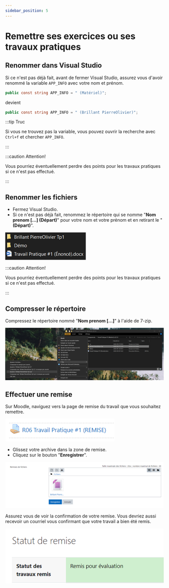```yaml
---
sidebar_position: 5
---
```


# Remettre ses exercices ou ses travaux pratiques

## Renommer dans Visual Studio

Si ce n'est pas déjà fait, avant de fermer Visual Studio, assurez vous d'avoir renommé la variable `APP_INFO` avec votre nom et prénom.

```cs
public const string APP_INFO = " (Matériel)";
```

devient

```cs
public const string APP_INFO = " (Brillant PierreOlivier)";
```

:::tip Truc

Si vous ne trouvez pas la variable, vous pouvez ouvrir la recherche avec `Ctrl+f` et chercher `APP_INFO`.

:::

:::caution Attention!

Vous pourriez éventuellement perdre des points pour les travaux pratiques si ce n'est pas effectué.

:::

## Renommer les fichiers

- Fermez Visual Studio.
- Si ce n'est pas déjà fait, renommez le répertoire qui se nomme "**Nom prenom [...] (Départ)**" pour votre nom et votre prénom et en retirant le "**(Départ)**".

![Nom prénom](./_04-remettre-exercice-tp/nom-prenom.png)

:::caution Attention!

Vous pourriez éventuellement perdre des points pour les travaux pratiques si ce n'est pas effectué.

:::

## Compresser le répertoire

Compressez le répertoire nommé "**Nom prenom [...]**" à l'aide de 7-zip.

![Compresser](_04-remettre-exercice-tp/compresser.png)

## Effectuer une remise

Sur Moodle, naviguez vers la page de remise du travail que vous souhaitez remettre.

![Remise Moodle](_04-remettre-exercice-tp/remise-moodle.png)

- Glissez votre archive dans la zone de remise.
- Cliquez sur le bouton "**Enregistrer**".

![Remise fichier](_04-remettre-exercice-tp/remise-fichier.png)

Assurez vous de voir la confirmation de votre remise. Vous devriez aussi recevoir un courriel vous confirmant que votre travail a bien été remis.

![Confirmation remise](_04-remettre-exercice-tp/confirmation-remose.png)
